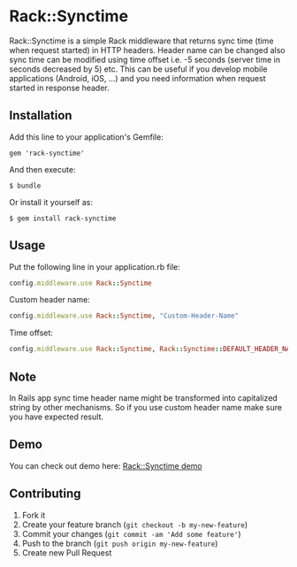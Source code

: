 # Rack::Synctime

Rack::Synctime is a simple Rack middleware that returns sync time (time when request started) in HTTP headers. Header name can be changed also sync time can be modified using time offset i.e. -5 seconds (server time in seconds decreased by 5) etc. This can be useful if you develop mobile applications (Android, iOS, ...) and you need information when request started in response header.

## Installation

Add this line to your application's Gemfile:

    gem 'rack-synctime'

And then execute:

    $ bundle

Or install it yourself as:

    $ gem install rack-synctime

## Usage

Put the following line in your application.rb file:

```ruby
config.middleware.use Rack::Synctime
```

Custom header name:

```ruby
config.middleware.use Rack::Synctime, "Custom-Header-Name"
```

Time offset:

```ruby
config.middleware.use Rack::Synctime, Rack::Synctime::DEFAULT_HEADER_NAME, -3600 # server time -1 hour
```

## Note
In Rails app sync time header name might be transformed into capitalized string by other mechanisms. So if you use custom header name make sure you have expected result.

## Demo
You can check out demo here: [Rack::Synctime demo](https://github.com/b-wojtowicz/rack-synctime-demo)

## Contributing

1. Fork it
2. Create your feature branch (`git checkout -b my-new-feature`)
3. Commit your changes (`git commit -am 'Add some feature'`)
4. Push to the branch (`git push origin my-new-feature`)
5. Create new Pull Request
